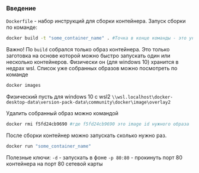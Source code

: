 ### Введение
`Dockerfile` -  набор инструкций для сборки контейнера. Запуск сборки по команде:
```bash
docker build -t "some_container_name" . #Точка в конце команды - это указание что `Dockerfile` надо искать в текущей папке
```

Важно! По `build` собрался только образ контейнера.  Это только заготовка на основе которой можно быстро запускать один или несколько контейнеров. 
Физически он (для windows 10) хранится в недрах wsl. Список уже собранных образов можно посмотреть по команде
```bash
docker images
```
Физический пусть для windows 10 c wsl2 `\\wsl.localhost\docker-desktop-data\version-pack-data\community\docker\image\overlay2`

Удалить собранный образ можно командой
```bash
docker rmi f5fd24cb9690 #где f5fd24cb9690 это image id нужного образа
```
После сборки контейнер можно запускать сколько нужно раз.
```bash
docker run "some_container_name"
```
Полезные ключи:
   `-d` - запускать в фоне
   `-p 80:80` - прокинуть порт 80 контейнера на порт 80 сетевой карты

